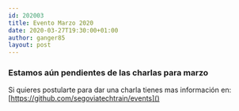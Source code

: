 ```yaml
---
id: 202003
title: Evento Marzo 2020
date: 2020-03-27T19:30:00+01:00
author: ganger85
layout: post
---
```


### Estamos aún pendientes de las charlas para marzo

Si quieres postularte para dar una charla tienes mas información en: [https://github.com/segoviatechtrain/events]() 